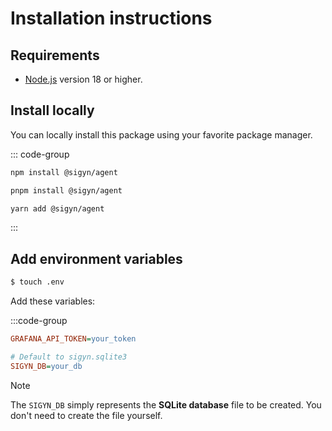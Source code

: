 # Installation instructions

## Requirements

- [Node.js](https://nodejs.org/en/) version 18 or higher.

## Install locally

You can locally install this package using your favorite package manager.

::: code-group
```sh [npm]
npm install @sigyn/agent
```
```sh [pnpm]
pnpm install @sigyn/agent
```
```sh [yarn]
yarn add @sigyn/agent
```
:::

## Add environment variables

```bash
$ touch .env
```

Add these variables:

:::code-group
```ini [Required]
GRAFANA_API_TOKEN=your_token
```
```ini [Optional]
# Default to sigyn.sqlite3
SIGYN_DB=your_db
```

> [!NOTE]
> The `SIGYN_DB` simply represents the **SQLite database** file to be created. You don't need to create the file yourself.
